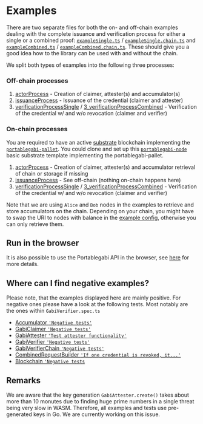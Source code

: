 # Examples

There are two separate files for both the on- and off-chain examples dealing with the complete issuance and verification process for either a single or a combined proof: [`exampleSingle.ts`](exampleSingle.ts) / [`exampleSingle.chain.ts`](exampleSingle.chain.ts) and [`exampleCombined.ts`](exampleCombined.ts) / [`exampleCombined.chain.ts`](exampleCombined.chain.ts). These should give you a good idea how to the library can be used with and without the chain.

We split both types of examples into the following three processes:

### Off-chain processes

1. [actorProcess](./offchain/1_actorProcess.ts) - Creation of claimer, attester(s) and accumulator(s)
2. [issuanceProcess](./offchain/2_issuanceProcess.ts) - Issuance of the credential (claimer and attester)
3. [verificationProcessSingle](./offchain/3_verificationProcessSingle.ts) / [3_verificationProcessCombined](./offchain/3_verificationProcessCombined.ts) - Verification of the credential w/ and w/o revocation (claimer and verifier)

### On-chain processes

You are required to have an active [substrate](https://www.parity.io/substrate/) blockchain implementing the [`portablegabi-pallet`](https://github.com/KILTprotocol/portablegabi-pallet). You could clone and set up this [`portablegabi-node`](https://github.com/KILTprotocol/portablegabi-node) basic substrate template implementing the portablegabi-pallet.

1. [actorProcess](./onchain/1_actorProcess.ts) - Creation of claimer, attester(s) and accumulator retrieval of chain or storage if missing
2. [issuanceProcess](./offchain/2_issuanceProcess.ts) - See off-chain (nothing on-chain happens here)
3. [verificationProcessSingle](./onchain/3_verificationProcessSingle.ts) / [3_verificationProcessCombined](./onchain/3_verificationProcessCombined.ts) - Verification of the credential w/ and w/o revocation (claimer and verifier)

Note that we are using `Alice` and `Bob` nodes in the examples to retrieve and store accumulators on the chain. Depending on your chain, you might have to swap the URI to nodes with balance in the [example config](exampleConfig.ts#4), otherwise you can only retrieve them.

## Run in the browser

It is also possible to use the Portablegabi API in the browser, see [here](browser/README.md) for more details.

## Where can I find negative examples?

Please note, that the examples displayed here are mainly positive. For negative ones please have a look at the following tests. Most notably are the ones within `GabiVerifier.spec.ts`

- [Accumulator `'Negative tests'`](../../src/attestation/Accumulator.spec.ts#L79)
- [GabiClaimer `'Negative tests'`](../../src/claim/GabiClaimer.spec.ts#L362)
- [GabiAttester `'Test attester functionality'`](../../src/attestation/GabiAttester.spec.ts#L100)
- [GabiVerifier `'Negative tests'`](../../src/verification/GabiVerifier.spec.ts#419)
- [GabiVerifierChain `'Negative tests'`](../../src/verification/GabiVerifier.chain.spec.ts#155)
- [CombinedRequestBuilder `'If one credential is revoked, it...'`](../../src/attestation/CombinedRequestBuilder.spec.ts#234)
- [Blockchain `'Negative tests`](../../src/blockchain/Blockchain.spec.ts#78)

## Remarks

We are aware that the key generation `GabiAttester.create()` takes about more than 10 monutes due to finding huge prime numbers in a single threat being very slow in WASM. Therefore, all examples and tests use pre-generated keys in Go. We are currently working on this issue.
